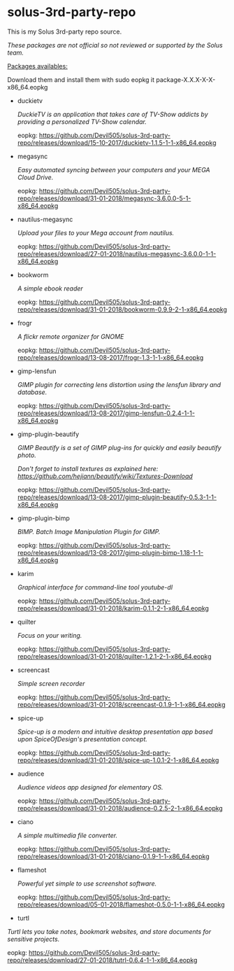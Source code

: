 # solus-3rd-party-repo


This is my Solus 3rd-party repo source. 

*These packages are not official so not reviewed or supported by the Solus team.*

<u>Packages availables:</u>

Download them and install them with sudo eopkg it package-X.X.X-X-X-x86_64.eopkg

- duckietv

  _DuckieTV is an application that takes care of TV-Show addicts by providing a personalized TV-Show calendar._

  eopkg: <https://github.com/Devil505/solus-3rd-party-repo/releases/download/15-10-2017/duckietv-1.1.5-1-1-x86_64.eopkg>

- megasync

  _Easy automated syncing between your computers and your MEGA Cloud Drive._

  eopkg: <https://github.com/Devil505/solus-3rd-party-repo/releases/download/31-01-2018/megasync-3.6.0.0-5-1-x86_64.eopkg>


- nautilus-megasync

  _Upload your files to your Mega account from nautilus._

  eopkg: <https://github.com/Devil505/solus-3rd-party-repo/releases/download/27-01-2018/nautilus-megasync-3.6.0.0-1-1-x86_64.eopkg>

- bookworm

  _A simple ebook reader_

  eopkg: <https://github.com/Devil505/solus-3rd-party-repo/releases/download/31-01-2018/bookworm-0.9.9-2-1-x86_64.eopkg>

- frogr

  _A flickr remote organizer for GNOME_

  eopkg: <https://github.com/Devil505/solus-3rd-party-repo/releases/download/13-08-2017/frogr-1.3-1-1-x86_64.eopkg>

- gimp-lensfun

  _GIMP plugin for correcting lens distortion using the lensfun library and database._

  eopkg: <https://github.com/Devil505/solus-3rd-party-repo/releases/download/13-08-2017/gimp-lensfun-0.2.4-1-1-x86_64.eopkg>

- gimp-plugin-beautify

  _GIMP Beautify is a set of GIMP plug-ins for quickly and easily beautify photo._

  *Don't forget to install textures as explained here: <https://github.com/hejiann/beautify/wiki/Textures-Download>*

  eopkg: <https://github.com/Devil505/solus-3rd-party-repo/releases/download/13-08-2017/gimp-plugin-beautify-0.5.3-1-1-x86_64.eopkg>

- gimp-plugin-bimp

  _BIMP. Batch Image Manipulation Plugin for GIMP._

  eopkg: <https://github.com/Devil505/solus-3rd-party-repo/releases/download/13-08-2017/gimp-plugin-bimp-1.18-1-1-x86_64.eopkg>

- karim

  _Graphical interface for command-line tool youtube-dl_

  eopkg: <https://github.com/Devil505/solus-3rd-party-repo/releases/download/31-01-2018/karim-0.1.1-2-1-x86_64.eopkg>

- quilter

  _Focus on your writing._

  eopkg: <https://github.com/Devil505/solus-3rd-party-repo/releases/download/31-01-2018/quilter-1.2.1-2-1-x86_64.eopkg>

- screencast

  _Simple screen recorder_

  eopkg: <https://github.com/Devil505/solus-3rd-party-repo/releases/download/31-01-2018/screencast-0.1.9-1-1-x86_64.eopkg>

- spice-up

  _Spice-up is a modern and intuitive desktop presentation app based upon SpiceOfDesign's presentation concept._

  eopkg: <https://github.com/Devil505/solus-3rd-party-repo/releases/download/31-01-2018/spice-up-1.0.1-2-1-x86_64.eopkg>

- audience

  _Audience videos app designed for elementary OS._

  eopkg: <https://github.com/Devil505/solus-3rd-party-repo/releases/download/31-01-2018/audience-0.2.5-2-1-x86_64.eopkg>

- ciano

  _A simple multimedia file converter._

  eopkg: <https://github.com/Devil505/solus-3rd-party-repo/releases/download/31-01-2018/ciano-0.1.9-1-1-x86_64.eopkg>

- flameshot

  _Powerful yet simple to use screenshot software._

  eopkg: <https://github.com/Devil505/solus-3rd-party-repo/releases/download/05-01-2018/flameshot-0.5.0-1-1-x86_64.eopkg>

- turtl

 _Turtl lets you take notes, bookmark websites, and store documents for sensitive projects._

 eopkg: <https://github.com/Devil505/solus-3rd-party-repo/releases/download/27-01-2018/tutrl-0.6.4-1-1-x86_64.eopkg>


